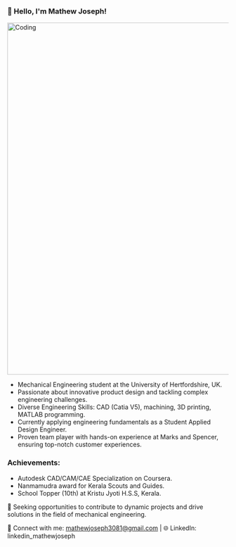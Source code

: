 ### 👋 Hello, I'm Mathew Joseph!
<img width="800" alt="Coding" src="https://github.com/Mathew2624/Mathew2624/assets/150618966/e3a6e058-0de5-4134-ac8f-1c606fcc9642">

<ul>
<li>Mechanical Engineering student at the University of Hertfordshire, UK.</li>

<li>Passionate about innovative product design and tackling complex engineering challenges.</li>

<li>Diverse Engineering Skills: CAD (Catia V5), machining, 3D printing, MATLAB programming.</li>

<li>Currently applying engineering fundamentals as a Student Applied Design Engineer.</li>

<li>Proven team player with hands-on experience at Marks and Spencer, ensuring top-notch customer experiences.</li></ul>

<h3>Achievements:</h3>
<ul><li>Autodesk CAD/CAM/CAE Specialization on Coursera.</li>
<li>Nanmamudra award for Kerala Scouts and Guides.</li>
<li>School Topper (10th) at Kristu Jyoti H.S.S, Kerala.</li></ul>

🚀 Seeking opportunities to contribute to dynamic projects and drive solutions in the field of mechanical engineering.

📧 Connect with me: mathewjoseph3081@gmail.com | 🌐 LinkedIn: linkedin_mathewjoseph

